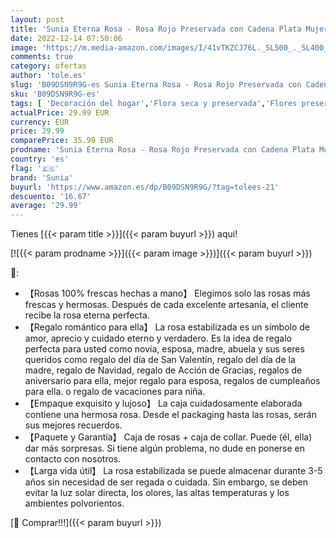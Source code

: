 ```yaml
---
layout: post
title: 'Sunia Eterna Rosa - Rosa Rojo Preservada con Cadena Plata Mujer Regalo de Rosa Real Hecho a Mano para Mujer Mama Novia Regalo para Navidad Cumpleaños Dia de San Valentin Dia de la Madre'
date: 2022-12-14 07:50:06
image: 'https://m.media-amazon.com/images/I/41vTKZCJ76L._SL500_._SL400_.jpg'
comments: true
category: ofertas
author: 'tole.es'
slug: 'B09DSN9R9G-es Sunia Eterna Rosa - Rosa Rojo Preservada con Cadena Plata...'
sku: 'B09DSN9R9G-es'
tags: [ 'Decoración del hogar','Flora seca y preservada','Flores preservadas','Hogar y cocina','navidad','sunia','🇪🇸', ]
actualPrice: 29.99 EUR
currency: EUR
price: 29.99
comparePrice: 35.99 EUR
prodname: 'Sunia Eterna Rosa - Rosa Rojo Preservada con Cadena Plata Mujer Regalo de Rosa Real Hecho a Mano para Mujer Mama Novia Regalo para Navidad Cumpleaños Dia de San Valentin Dia de la Madre'
country: 'es'
flag: '🇪🇸'
brand: 'Sunia'
buyurl: 'https://www.amazon.es/dp/B09DSN9R9G/?tag=tolees-21'
descuento: '16.67'
average: '29.99'
---
```


Tienes [{{< param title >}}]({{< param buyurl >}}) aqui!

[![{{< param prodname >}}]({{< param image >}})]({{< param buyurl >}})

🔎:

- 【Rosas 100% frescas hechas a mano】 Elegimos solo las rosas más frescas y hermosas. Después de cada excelente artesanía, el cliente recibe la rosa eterna perfecta.
- 【Regalo romántico para ella】 La rosa estabilizada es un símbolo de amor, aprecio y cuidado eterno y verdadero. Es la idea de regalo perfecta para usted como novia, esposa, madre, abuela y sus seres queridos como regalo del día de San Valentín, regalo del día de la madre, regalo de Navidad, regalo de Acción de Gracias, regalos de aniversario para ella, mejor regalo para esposa, regalos de cumpleaños para ella. o regalo de vacaciones para niña.
- 【Empaque exquisito y lujoso】 La caja cuidadosamente elaborada contiene una hermosa rosa. Desde el packaging hasta las rosas, serán sus mejores recuerdos.
- 【Paquete y Garantía】 Caja de rosas + caja de collar. Puede (él, ella) dar más sorpresas. Si tiene algún problema, no dude en ponerse en contacto con nosotros.
- 【Larga vida útil】 La rosa estabilizada se puede almacenar durante 3-5 años sin necesidad de ser regada o cuidada. Sin embargo, se deben evitar la luz solar directa, los olores, las altas temperaturas y los ambientes polvorientos.

[🛒 Comprar!!!]({{< param buyurl >}})
